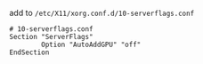 add to `/etc/X11/xorg.conf.d/10-serverflags.conf`

```
# 10-serverflags.conf
Section "ServerFlags"
        Option "AutoAddGPU" "off"
EndSection

```
